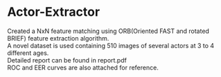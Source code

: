# Actor-Extractor
Created a NxN feature matching using ORB(Oriented FAST and rotated BRIEF) feature extraction algorithm.  
A novel dataset is used containing 510 images of several actors at 3 to 4 different ages.  
Detailed report can be found in report.pdf  
ROC and EER curves are also attached for reference.  

